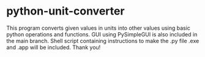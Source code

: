# python-unit-converter
This program converts given values in units into other values using basic python operations and functions. GUI using PySimpleGUI is also included in the main branch. Shell script containing instructions to make the .py file .exe and .app will be included. Thank you!
